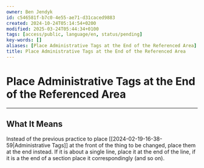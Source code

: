 ```yaml
---
owner: Ben Jendyk
id: c546581f-b7c0-4e55-ae71-d31caced9883
created: 2024-10-24T05:14:54+0200
modified: 2025-03-24T05:44:34+0100
tags: [access/public, language/en, status/pending]
key-words: []
aliases: [Place Administrative Tags at the End of the Referenced Area]
title: Place Administrative Tags at the End of the Referenced Area
---
```


# Place Administrative Tags at the End of the Referenced Area

--- 

## What It Means

Instead of the previous practice to place [[2024-02-19-16-38-59|Administrative Tags]] at the front of the thing to be changed, place them at the end instead. If it is about a single line, place it at the end of the line, if it is a the end of a section place it correspondingly (and so on). 